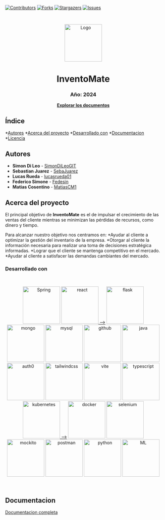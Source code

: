 [![Contributors][contributors-shield]][contributors-url]
[![Forks][forks-shield]][forks-url]
[![Stargazers][stars-shield]][stars-url]
[![Issues][issues-shield]][issues-url]

<!-- PROJECT LOGO -->
<br />
  <p align="center">
    <a href="https://github.com/"><img src="https://github.com/SimonDiLeoGIT/inventomate/assets/162532272/42fbfa3e-2324-44c4-ac95-dae555fc8a7a" alt="Logo" width="120" height="120"></a>
    <h1 align="center">InventoMate</h1>
    <h3 align="center">Año: 2024</h3>
    <p align="center"><a href="https://github.com/SimonDiLeoGIT/inventomate.git"><strong>Explorar los documentos</strong></a></p>
  </p>



<!-- INDICE -->
## Índice
*[Autores](#autores)
*[Acerca del proyecto](#acerca-del-proyecto)
  *[Desarrollado con](#desarrollado-con)
*[Documentacion](#documentacion)
*[Licencia](#licencia)


<!-- AUTORES -->
## Autores
* **Simon Di Leo** - [SimonDiLeoGIT](https://github.com/SimonDiLeoGIT)
* **Sebastian Juarez** - [SebaJuarez](https://github.com/SebaJuarez)
* **Lucas Rueda** - [lucasrueda01](https://github.com/lucasrueda01)
* **Federico Simone** - [Fedesin](https://github.com/Fedesin)
* **Matias Cosentino** - [MatiasCM1](https://github.com/MatiasCM1)


<!-- ACERCA DEL PROYECTO -->
## Acerca del proyecto

El principal objetivo de **InventoMate** es el de impulsar el crecimiento de las ventas del cliente mientras se minimizan las pérdidas de recursos, como dinero y tiempo. 

Para alcanzar nuestro objetivo nos centramos en:
*Ayudar al cliente a optimizar la gestión del inventario de la empresa.
*Otorgar al cliente la información necesaria para realizar una toma de decisiones estratégica informadas.
*Lograr que el cliente se mantenga competitivo en el mercado.
*Ayudar al cliente a satisfacer las demandas cambiantes del mercado.
<br />



### Desarrollado con

<br />
<p align="center">
  <a href="https://spring.io/"><img src="https://github.com/SimonDiLeoGIT/inventomate/assets/162532272/242573da-5595-47ec-8f0f-c35ca627a1c9" alt="Spring" alt="Spring" width=120></img></a>
  <a href="https://react.dev/"><img src="https://github.com/SimonDiLeoGIT/inventomate/assets/162532272/0890ddfa-4508-4c41-adf3-3bde30481724" alt="react" alt="react" width=120></img> --></a>
  <a href="https://flask.palletsprojects.com/en/3.0.x/"><img src="https://github.com/SimonDiLeoGIT/inventomate/assets/162532272/813d73e5-8d04-47e9-91fc-a3f4120c545c" alt="flask" alt="flask" width=120></img></a>
  <a href="https://www.mongodb.com/"><img src="https://github.com/SimonDiLeoGIT/inventomate/assets/162532272/03377808-9654-4438-9f94-f8ac2e17d431" alt="mongo" alt="mongo" width=120></img></a>
  <a href="https://www.mysql.com/"><img src="https://github.com/SimonDiLeoGIT/inventomate/assets/162532272/7404eeb1-a125-4e8c-bd2a-58879bae8715" alt="mysql" alt="mysql" width=120></img></a>
  <a href="https://github.com/"><img src="https://github.com/SimonDiLeoGIT/inventomate/assets/162532272/b4b6769f-ef4a-4952-bff1-8901535b3316" alt="github" alt="github" width=120></img></a>
  <a href="https://www.java.com/es/"><img src="https://github.com/SimonDiLeoGIT/inventomate/assets/162532272/31d2afe6-169c-47ad-a3f6-a333eb074653" alt="java" alt="java" width=120></img></a>
  <a href="https://auth0.com/"><img src="https://github.com/SimonDiLeoGIT/inventomate/assets/162532272/b0d53b03-181e-45d6-bd98-fdfe1984c4cb" alt="auth0" alt="auth0" width=120></img></a>
  <a href="https://tailwindcss.com/"><img src="https://github.com/SimonDiLeoGIT/inventomate/assets/162532272/c5dee148-e972-4312-bb58-7c29a78ad144" alt="tailwindcss" alt="tailwindcss" width=120></img></a>
  <a href="https://vitejs.dev/"><img src="https://github.com/SimonDiLeoGIT/inventomate/assets/162532272/27f4ed6a-86cd-4338-884c-736f4cd06e71" alt="vite" alt="vite" width=120></img></a>
  <a href="https://www.typescriptlang.org/"><img src="https://github.com/SimonDiLeoGIT/inventomate/assets/162532272/d16406c4-2518-48c8-b553-ef100e76f423" alt="typescript" alt="typescript" width=120></img></a>
  <a href="https://kubernetes.io/es/"><img src="https://github.com/SimonDiLeoGIT/inventomate/assets/162532272/51e4b7ec-9f75-4ab2-a69a-67fb7ba927c6" alt="kubernetes" alt="kubernetes" width=120></img> --></a>
  <a href="https://www.docker.com/"><img src="https://github.com/SimonDiLeoGIT/inventomate/assets/162532272/0c85347e-e8bf-44a9-b2b6-954d068308cd" alt="docker" alt="docker" width=120></img></a>
  <a href="https://www.selenium.dev/"><img src="https://github.com/SimonDiLeoGIT/inventomate/assets/162532272/35f625ac-b9b9-41fe-8303-8ead63146d96" alt="selenium" alt="selenium" width=120></img></a>
  <a href="https://site.mockito.org/"><img src="https://github.com/SimonDiLeoGIT/inventomate/assets/162532272/0d249136-7d8c-462d-b672-207f1c9b3fcd" alt="mockito" alt="mockito" width=120></img></a>
  <a href="https://www.postman.com/"><img src="https://github.com/SimonDiLeoGIT/inventomate/assets/162532272/a298f11e-058c-4d39-8439-83a25e377fab" alt="postman" alt="postman" width=120></img></a>
  <a href="https://www.python.org/"><img src="https://github.com/SimonDiLeoGIT/inventomate/assets/162532272/94c320ad-1e96-416d-818e-82ddd28a1d06" alt="python" alt="python" width=120></img></a>
  <a href="https://developers.mercadolibre.com.ar/"><img src="https://github.com/SimonDiLeoGIT/inventomate/assets/162532272/41d23256-296c-43cd-a230-e7440957d504" alt="ML" alt="ML" width=120></img></a>
</p>
<br />

<!-- NO VA ENTONCES??????????

<!-- GETTING STARTED FALTAAAAAAAAAAAAAAAAAAAAAAAAAAAAAAAAAA 
## Demo en vivo

Es posible probar la aplicacion en vivo desde [aquí][demo-url]


<!-- INSTALACION 
### Instalacion desde el codigo fuente

1. Get a free API Key at [https://example.com](https://example.com)
2. Clone the repo
   ```sh
   git clone https://github.com/github_username/repo_name.git
   ```
3. Install NPM packages
   ```sh
   npm install
   ```
4. Enter your API in `config.js`
   ```js
   const API_KEY = 'ENTER YOUR API';
   ```

<p align="right">(<a href="#readme-top">back to top</a>)</p>

-->



<!-- DOCUMENTACION -->
## Documentacion

[Documentacion completa](https://github.com/user-attachments/files/15845172/InventoMat-Especificacion.General.de.Requerimientos-140624-235346.pdf)






<!-- MARKDOWN LINKS -->

[contributors-shield]: https://img.shields.io/github/contributors/SimonDiLeoGIT/inventomate.svg?style=flat-square
[contributors-url]: https://github.com/SimonDiLeoGIT/inventomate/graphs/contributors
[forks-shield]: https://img.shields.io/github/forks/SimonDiLeoGIT/inventomate.svg?style=flat-square
[forks-url]: https://github.com/SimonDiLeoGIT/inventomate/network/members
[stars-shield]: https://img.shields.io/github/stars/SimonDiLeoGIT/inventomate.svg?style=flat-square
[stars-url]: https://github.com/SimonDiLeoGIT/inventomate/stargazers
[issues-shield]: https://img.shields.io/github/issues/SimonDiLeoGIT/inventomate.svg?style=flat-square
[issues-url]: https://github.com/SimonDiLeoGIT/inventomate/issues
